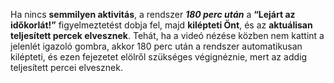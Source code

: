 Ha nincs **semmilyen aktivitás**, a rendszer ***180 perc után*** a **“Lejárt az időkorlát!”** figyelmeztetést dobja fel, majd **kilépteti Önt**, és az **aktuálisan teljesített percek elvesznek**. Tehát, ha a videó nézése közben nem kattint a jelenlét igazoló gombra, akkor 180 perc után a rendszer automatikusan kilépteti, és ezen fejezetet elölről szükséges végignéznie, mert az addig teljesített percei elvesznek.
